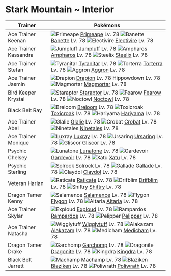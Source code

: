# Stark Mountain ~ Interior

Trainer               | Pokémons
---                   | ---
Ace Trainer Keenan    | ![][057]  [Primeape] Lv. 78  ![][354]  [Banette] Lv. 78  ![][466]  [Electivire] Lv. 78
Ace Trainer Kassandra | ![][189]  [Jumpluff] Lv. 78  ![][181]  [Ampharos] Lv. 78  ![][208]  [Steelix] Lv. 78
Ace Trainer Stefan    | ![][248]  [Tyranitar] Lv. 78  ![][389]  [Torterra] Lv. 78  ![][306]  [Aggron] Lv. 78
Ace Trainer Jasmin    | ![][452]  [Drapion] Lv. 78  Hippowdown Lv. 78  ![][467]  [Magmortar] Lv. 78
Bird Keeper Krystal   | ![][398]  [Staraptor] Lv. 78  ![][022]  [Fearow] Lv. 78  ![][164]  [Noctowl] Lv. 78
Black Belt Ray        | ![][286]  [Breloom] Lv. 78  ![][454]  [Toxicroak] Lv. 78  ![][297]  [Hariyama] Lv. 78
Ace Trainer Abel      | ![][362]  [Glalie] Lv. 78  ![][169]  [Crobat] Lv. 78  ![][038]  [Ninetales] Lv. 78
Ace Trainer Monique   | ![][405]  [Luxray] Lv. 78  ![][217]  [Ursaring] Lv. 78  ![][472]  [Gliscor] Lv. 78
Psychic Chelsey       | ![][337]  [Lunatone] Lv. 78  ![][282]  [Gardevoir] Lv. 78  ![][178]  [Xatu] Lv. 78
Psychic Sterling      | ![][338]  [Solrock] Lv. 78  ![][475]  [Gallade] Lv. 78  ![][344]  [Claydol] Lv. 78
Veteran Harlan        | ![][020]  [Raticate] Lv. 78  ![][426]  [Drifblim] Lv. 78  ![][275]  [Shiftry] Lv. 78
Dragon Tamer Kenny    | ![][373]  [Salamence] Lv. 78  ![][330]  [Flygon] Lv. 78  ![][334]  [Altaria] Lv. 78
Ace Trainer Skylar    | ![][295]  [Exploud] Lv. 78  ![][409]  [Rampardos] Lv. 78  ![][279]  [Pelipper] Lv. 78
Ace Trainer Natasha   | ![][040]  [Wigglytuff] Lv. 78  ![][065]  [Alakazam] Lv. 78  ![][308]  [Medicham] Lv. 78
Dragon Tamer Drake    | ![][445]  [Garchomp] Lv. 78  ![][149]  [Dragonite] Lv. 78  ![][230]  [Kingdra] Lv. 78
Black Belt Jarrett    | ![][068]  [Machamp] Lv. 78  ![][257]  [Blaziken] Lv. 78  ![][062]  [Poliwrath] Lv. 78


[020]: https://raw.githubusercontent.com/PokeAPI/sprites/master/sprites/pokemon/20.png "Raticate"
[022]: https://raw.githubusercontent.com/PokeAPI/sprites/master/sprites/pokemon/22.png "Fearow"
[038]: https://raw.githubusercontent.com/PokeAPI/sprites/master/sprites/pokemon/38.png "Ninetales"
[040]: https://raw.githubusercontent.com/PokeAPI/sprites/master/sprites/pokemon/40.png "Wigglytuff"
[057]: https://raw.githubusercontent.com/PokeAPI/sprites/master/sprites/pokemon/57.png "Primeape"
[062]: https://raw.githubusercontent.com/PokeAPI/sprites/master/sprites/pokemon/62.png "Poliwrath"
[065]: https://raw.githubusercontent.com/PokeAPI/sprites/master/sprites/pokemon/65.png "Alakazam"
[068]: https://raw.githubusercontent.com/PokeAPI/sprites/master/sprites/pokemon/68.png "Machamp"
[149]: https://raw.githubusercontent.com/PokeAPI/sprites/master/sprites/pokemon/149.png "Dragonite"
[164]: https://raw.githubusercontent.com/PokeAPI/sprites/master/sprites/pokemon/164.png "Noctowl"
[169]: https://raw.githubusercontent.com/PokeAPI/sprites/master/sprites/pokemon/169.png "Crobat"
[178]: https://raw.githubusercontent.com/PokeAPI/sprites/master/sprites/pokemon/178.png "Xatu"
[181]: https://raw.githubusercontent.com/PokeAPI/sprites/master/sprites/pokemon/181.png "Ampharos"
[189]: https://raw.githubusercontent.com/PokeAPI/sprites/master/sprites/pokemon/189.png "Jumpluff"
[208]: https://raw.githubusercontent.com/PokeAPI/sprites/master/sprites/pokemon/208.png "Steelix"
[217]: https://raw.githubusercontent.com/PokeAPI/sprites/master/sprites/pokemon/217.png "Ursaring"
[230]: https://raw.githubusercontent.com/PokeAPI/sprites/master/sprites/pokemon/230.png "Kingdra"
[248]: https://raw.githubusercontent.com/PokeAPI/sprites/master/sprites/pokemon/248.png "Tyranitar"
[257]: https://raw.githubusercontent.com/PokeAPI/sprites/master/sprites/pokemon/257.png "Blaziken"
[275]: https://raw.githubusercontent.com/PokeAPI/sprites/master/sprites/pokemon/275.png "Shiftry"
[279]: https://raw.githubusercontent.com/PokeAPI/sprites/master/sprites/pokemon/279.png "Pelipper"
[282]: https://raw.githubusercontent.com/PokeAPI/sprites/master/sprites/pokemon/282.png "Gardevoir"
[286]: https://raw.githubusercontent.com/PokeAPI/sprites/master/sprites/pokemon/286.png "Breloom"
[295]: https://raw.githubusercontent.com/PokeAPI/sprites/master/sprites/pokemon/295.png "Exploud"
[297]: https://raw.githubusercontent.com/PokeAPI/sprites/master/sprites/pokemon/297.png "Hariyama"
[306]: https://raw.githubusercontent.com/PokeAPI/sprites/master/sprites/pokemon/306.png "Aggron"
[308]: https://raw.githubusercontent.com/PokeAPI/sprites/master/sprites/pokemon/308.png "Medicham"
[330]: https://raw.githubusercontent.com/PokeAPI/sprites/master/sprites/pokemon/330.png "Flygon"
[334]: https://raw.githubusercontent.com/PokeAPI/sprites/master/sprites/pokemon/334.png "Altaria"
[337]: https://raw.githubusercontent.com/PokeAPI/sprites/master/sprites/pokemon/337.png "Lunatone"
[338]: https://raw.githubusercontent.com/PokeAPI/sprites/master/sprites/pokemon/338.png "Solrock"
[344]: https://raw.githubusercontent.com/PokeAPI/sprites/master/sprites/pokemon/344.png "Claydol"
[354]: https://raw.githubusercontent.com/PokeAPI/sprites/master/sprites/pokemon/354.png "Banette"
[362]: https://raw.githubusercontent.com/PokeAPI/sprites/master/sprites/pokemon/362.png "Glalie"
[373]: https://raw.githubusercontent.com/PokeAPI/sprites/master/sprites/pokemon/373.png "Salamence"
[389]: https://raw.githubusercontent.com/PokeAPI/sprites/master/sprites/pokemon/389.png "Torterra"
[398]: https://raw.githubusercontent.com/PokeAPI/sprites/master/sprites/pokemon/398.png "Staraptor"
[405]: https://raw.githubusercontent.com/PokeAPI/sprites/master/sprites/pokemon/405.png "Luxray"
[409]: https://raw.githubusercontent.com/PokeAPI/sprites/master/sprites/pokemon/409.png "Rampardos"
[426]: https://raw.githubusercontent.com/PokeAPI/sprites/master/sprites/pokemon/426.png "Drifblim"
[445]: https://raw.githubusercontent.com/PokeAPI/sprites/master/sprites/pokemon/445.png "Garchomp"
[452]: https://raw.githubusercontent.com/PokeAPI/sprites/master/sprites/pokemon/452.png "Drapion"
[454]: https://raw.githubusercontent.com/PokeAPI/sprites/master/sprites/pokemon/454.png "Toxicroak"
[466]: https://raw.githubusercontent.com/PokeAPI/sprites/master/sprites/pokemon/466.png "Electivire"
[467]: https://raw.githubusercontent.com/PokeAPI/sprites/master/sprites/pokemon/467.png "Magmortar"
[472]: https://raw.githubusercontent.com/PokeAPI/sprites/master/sprites/pokemon/472.png "Gliscor"
[475]: https://raw.githubusercontent.com/PokeAPI/sprites/master/sprites/pokemon/475.png "Gallade"
[Raticate]: /pokemon_changes/020.md
[Fearow]: /pokemon_changes/022.md
[Ninetales]: /pokemon_changes/038.md
[Wigglytuff]: /pokemon_changes/040.md
[Primeape]: /pokemon_changes/057.md
[Poliwrath]: /pokemon_changes/062.md
[Alakazam]: /pokemon_changes/065.md
[Machamp]: /pokemon_changes/068.md
[Dragonite]: /pokemon_changes/149.md
[Noctowl]: /pokemon_changes/164.md
[Crobat]: /pokemon_changes/169.md
[Xatu]: /pokemon_changes/178.md
[Ampharos]: /pokemon_changes/181.md
[Jumpluff]: /pokemon_changes/189.md
[Steelix]: /pokemon_changes/208.md
[Ursaring]: /pokemon_changes/217.md
[Kingdra]: /pokemon_changes/230.md
[Tyranitar]: /pokemon_changes/248.md
[Blaziken]: /pokemon_changes/257.md
[Shiftry]: /pokemon_changes/275.md
[Pelipper]: /pokemon_changes/279.md
[Gardevoir]: /pokemon_changes/282.md
[Breloom]: /pokemon_changes/286.md
[Exploud]: /pokemon_changes/295.md
[Hariyama]: /pokemon_changes/297.md
[Aggron]: /pokemon_changes/306.md
[Medicham]: /pokemon_changes/308.md
[Flygon]: /pokemon_changes/330.md
[Altaria]: /pokemon_changes/334.md
[Lunatone]: /pokemon_changes/337.md
[Solrock]: /pokemon_changes/338.md
[Claydol]: /pokemon_changes/344.md
[Banette]: /pokemon_changes/354.md
[Glalie]: /pokemon_changes/362.md
[Salamence]: /pokemon_changes/373.md
[Torterra]: /pokemon_changes/389.md
[Staraptor]: /pokemon_changes/398.md
[Luxray]: /pokemon_changes/405.md
[Rampardos]: /pokemon_changes/409.md
[Drifblim]: /pokemon_changes/426.md
[Garchomp]: /pokemon_changes/445.md
[Drapion]: /pokemon_changes/452.md
[Toxicroak]: /pokemon_changes/454.md
[Electivire]: /pokemon_changes/466.md
[Magmortar]: /pokemon_changes/467.md
[Gliscor]: /pokemon_changes/472.md
[Gallade]: /pokemon_changes/475.md
